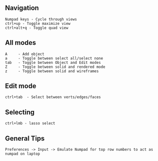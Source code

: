## Navigation
```
Numpad keys - Cycle through views
ctrl+up - Toggle maximize view
ctrl+alt+q - Toggle quad view
```

## All modes
```
A     - Add object  
a     - Toggle between select all/select none  
tab   - Toggle between Object and Edit modes  
Z     - Toggle between solid and rendered mode  
z     - Toggle between solid and wireframes
```

## Edit mode
```
ctrl+tab  - Select between verts/edges/faces
```

## Selecting
```
ctrl+lmb - lasso select
```

## General Tips
```
Preferences -> Input -> Emulate Numpad for top row numbers to act as numpad on laptop
```
